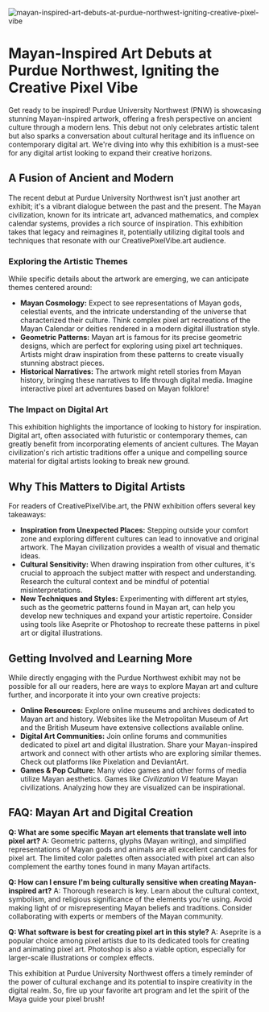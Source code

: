 ![mayan-inspired-art-debuts-at-purdue-northwest-igniting-creative-pixel-vibe](https://images.pexels.com/photos/11280357/pexels-photo-11280357.jpeg?auto=compress&cs=tinysrgb&fit=crop&h=627&w=1200)

# Mayan-Inspired Art Debuts at Purdue Northwest, Igniting the Creative Pixel Vibe

Get ready to be inspired! Purdue University Northwest (PNW) is showcasing stunning Mayan-inspired artwork, offering a fresh perspective on ancient culture through a modern lens. This debut not only celebrates artistic talent but also sparks a conversation about cultural heritage and its influence on contemporary digital art. We're diving into why this exhibition is a must-see for any digital artist looking to expand their creative horizons.

## A Fusion of Ancient and Modern

The recent debut at Purdue University Northwest isn't just another art exhibit; it's a vibrant dialogue between the past and the present. The Mayan civilization, known for its intricate art, advanced mathematics, and complex calendar systems, provides a rich source of inspiration. This exhibition takes that legacy and reimagines it, potentially utilizing digital tools and techniques that resonate with our CreativePixelVibe.art audience.

### Exploring the Artistic Themes

While specific details about the artwork are emerging, we can anticipate themes centered around:

*   **Mayan Cosmology:** Expect to see representations of Mayan gods, celestial events, and the intricate understanding of the universe that characterized their culture. Think complex pixel art recreations of the Mayan Calendar or deities rendered in a modern digital illustration style.
*   **Geometric Patterns:** Mayan art is famous for its precise geometric designs, which are perfect for exploring using pixel art techniques. Artists might draw inspiration from these patterns to create visually stunning abstract pieces.
*   **Historical Narratives:** The artwork might retell stories from Mayan history, bringing these narratives to life through digital media. Imagine interactive pixel art adventures based on Mayan folklore!

### The Impact on Digital Art

This exhibition highlights the importance of looking to history for inspiration. Digital art, often associated with futuristic or contemporary themes, can greatly benefit from incorporating elements of ancient cultures. The Mayan civilization's rich artistic traditions offer a unique and compelling source material for digital artists looking to break new ground.

## Why This Matters to Digital Artists

For readers of CreativePixelVibe.art, the PNW exhibition offers several key takeaways:

*   **Inspiration from Unexpected Places:** Stepping outside your comfort zone and exploring different cultures can lead to innovative and original artwork. The Mayan civilization provides a wealth of visual and thematic ideas.
*   **Cultural Sensitivity:** When drawing inspiration from other cultures, it's crucial to approach the subject matter with respect and understanding. Research the cultural context and be mindful of potential misinterpretations.
*   **New Techniques and Styles:** Experimenting with different art styles, such as the geometric patterns found in Mayan art, can help you develop new techniques and expand your artistic repertoire. Consider using tools like Aseprite or Photoshop to recreate these patterns in pixel art or digital illustrations.

## Getting Involved and Learning More

While directly engaging with the Purdue Northwest exhibit may not be possible for all our readers, here are ways to explore Mayan art and culture further, and incorporate it into your own creative projects:

*   **Online Resources:** Explore online museums and archives dedicated to Mayan art and history. Websites like the Metropolitan Museum of Art and the British Museum have extensive collections available online.
*   **Digital Art Communities:** Join online forums and communities dedicated to pixel art and digital illustration. Share your Mayan-inspired artwork and connect with other artists who are exploring similar themes. Check out platforms like Pixelation and DeviantArt.
*   **Games & Pop Culture:** Many video games and other forms of media utilize Mayan aesthetics. Games like *Civilization VI* feature Mayan civilizations. Analyzing how they are visualized can be inspirational.

## FAQ: Mayan Art and Digital Creation

**Q: What are some specific Mayan art elements that translate well into pixel art?**
A: Geometric patterns, glyphs (Mayan writing), and simplified representations of Mayan gods and animals are all excellent candidates for pixel art. The limited color palettes often associated with pixel art can also complement the earthy tones found in many Mayan artifacts.

**Q: How can I ensure I'm being culturally sensitive when creating Mayan-inspired art?**
A: Thorough research is key. Learn about the cultural context, symbolism, and religious significance of the elements you're using. Avoid making light of or misrepresenting Mayan beliefs and traditions. Consider collaborating with experts or members of the Mayan community.

**Q: What software is best for creating pixel art in this style?**
A: Aseprite is a popular choice among pixel artists due to its dedicated tools for creating and animating pixel art. Photoshop is also a viable option, especially for larger-scale illustrations or complex effects.

This exhibition at Purdue University Northwest offers a timely reminder of the power of cultural exchange and its potential to inspire creativity in the digital realm. So, fire up your favorite art program and let the spirit of the Maya guide your pixel brush!
